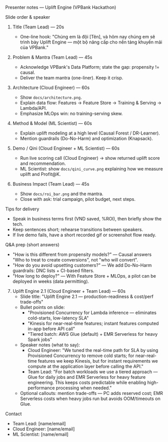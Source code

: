 Presenter notes — Uplift Engine (VPBank Hackathon)

Slide order & speaker

1) Title (Team Lead) — 20s
   - One-line hook: "Chúng em là đội [Tên], và hôm nay chúng em sẽ trình bày Uplift Engine — một bộ nâng cấp cho nền tảng khuyến mãi của VPBank."

2) Problem & Mantra (Team Lead) — 45s
   - Acknowledge VPBank's Data Platform; state the gap: propensity != causal.
   - Deliver the team mantra (one-liner). Keep it crisp.

3) Architecture (Cloud Engineer) — 60s
   - Show `docs/architecture.png`.
   - Explain data flow: Features -> Feature Store -> Training & Serving -> Lambda/API.
   - Emphasize MLOps win: no training-serving skew.

4) Method & Model (ML Scientist) — 60s
   - Explain uplift modeling at a high level (Causal Forest / DR-Learner).
   - Mention guardrails (Do-No-Harm) and optimization (Knapsack).

5) Demo / Qini (Cloud Engineer + ML Scientist) — 60s
   - Run live scoring call (Cloud Engineer) -> show returned uplift score and recommendation.
   - ML Scientist: show `docs/qini_curve.png` explaining how we measure uplift and Profit@K.

6) Business Impact (Team Lead) — 45s
   - Show `docs/roi_bar.png` and the mantra.
   - Close with ask: trial campaign, pilot budget, next steps.

Tips for delivery
- Speak in business terms first (VND saved, %ROI), then briefly show the tech.
- Keep sentences short; rehearse transitions between speakers.
- If live demo fails, have a short recorded gif or screenshot flow ready.

Q&A prep (short answers)
- "How is this different from propensity models?" — Causal answers "Who to treat to create conversions", not "who will convert".
- "How do you avoid upsetting customers?" — We add Do-No-Harm guardrails: DNC lists + CI-based filters.
- "How long to deploy?" — With Feature Store + MLOps, a pilot can be deployed in weeks (data permitting).

7) Uplift Engine 2.1 (Cloud Engineer + Team Lead) — 60s
    - Slide title: "Uplift Engine 2.1 — production-readiness & cost/perf trade-offs"
    - Bullet points on slide:
       - "Provisioned Concurrency for Lambda inference — eliminates cold-starts, low-latency SLA"
       - "Kinesis for near-real-time features; instant features computed in-app before API call"
       - "Tiered batch: AWS Glue (default) + EMR Serverless for heavy Spark jobs"
    - Speaker notes (what to say):
       - Cloud Engineer: "We tuned the real-time path for SLA by using Provisioned Concurrency to remove cold starts; for near-real-time features we keep Kinesis, but for instant requirements we compute at the application layer before calling the API."
       - Team Lead: "For batch workloads we use a tiered approach — Glue for daily jobs and EMR Serverless for heavy feature engineering. This keeps costs predictable while enabling high-performance processing when needed."
    - Optional callouts: mention trade-offs — PC adds reserved cost; EMR Serverless costs when heavy jobs run but avoids OOM/timeouts on Glue.

Contact
- Team Lead: [name/email]
- Cloud Engineer: [name/email]
- ML Scientist: [name/email]
